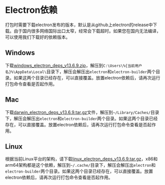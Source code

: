 # Electron依赖
打包时需要下载electron发布的版本，默认是从github上electron的release中下载。由于国内很多网络国际出口太窄，经常会下载超时。如果您在国内无法编译，可以使用我们下载好的依赖版本。

## Windows
下载[windows_electron_deps_v13.6.9.zip](https://media.wfcoss.cn/firechat/windows_electron_deps_v13.6.9.zip)，解压到```C:\Users\%{当前用户名}%\AppData\Local\```目录下，解压会解压出```electron```和```electron-builder```两个目录。如果这两个目录已经存在，可以直接覆盖。放置electron依赖后，请再次运行打包命令查看是否起作用。

## Mac
下载[darwin_electron_deps_v13.6.9.tar.gz](https://media.wfcoss.cn/firechat/darwin_electron_deps_v13.6.9.tar.gz)文件，解压到```~/Library/Caches/```目录下，解压会解压出```electron```和```electron-builder```两个目录。如果这两个目录已经存在，可以直接覆盖。放置electron依赖后，请再次运行打包命令查看是否起作用。

## Linux
根据当前Linux平台的架构，请下载[linux_electron_deps_v13.6.9.tar.gz](https://media.wfcoss.cn/firechat/linux_electron_deps_v13.6.9.tar.gz)，x86和arm64架构都是这个依赖，解压到```~/.cache/```目录下，解压会解压出```electron```和```electron-builder```两个目录。如果这两个目录已经存在，可以直接覆盖。放置electron依赖后，请再次运行打包命令查看是否起作用。
